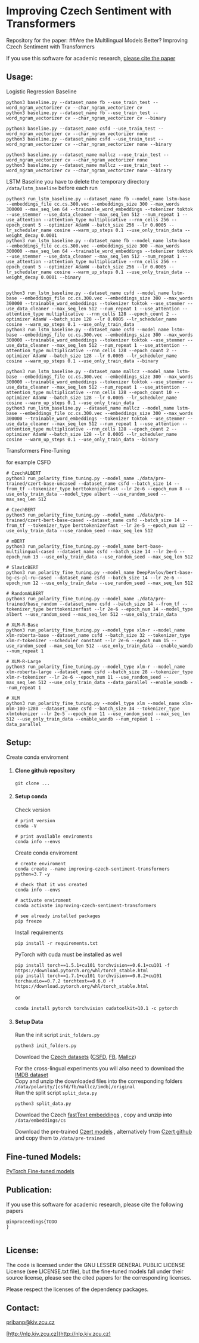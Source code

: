 # Improving Czech Sentiment with Transformers
Repository for the paper:
##Are the Multilingual Models Better? Improving Czech Sentiment with Transformers

If you use this software for academic research, [please cite the paper](#publication)


Usage:
--------
Logistic Regression Baseline
```
python3 baseline.py --dataset_name fb --use_train_test --word_ngram_vectorizer cv --char_ngram_vectorizer cv
python3 baseline.py --dataset_name fb --use_train_test --word_ngram_vectorizer cv --char_ngram_vectorizer cv --binary

python3 baseline.py --dataset_name csfd --use_train_test --word_ngram_vectorizer cv --char_ngram_vectorizer none
python3 baseline.py --dataset_name csfd --use_train_test --word_ngram_vectorizer cv --char_ngram_vectorizer none --binary

python3 baseline.py --dataset_name mallcz --use_train_test --word_ngram_vectorizer cv --char_ngram_vectorizer none
python3 baseline.py --dataset_name mallcz --use_train_test --word_ngram_vectorizer cv --char_ngram_vectorizer none --binary

```


LSTM Baseline
you have to delete the temporary directory `/data/lstm_baseline` before each run 

```
python3 run_lstm_baseline.py --dataset_name fb --model_name lstm-base --embeddings_file cc.cs.300.vec --embeddings_size 300 --max_words 300000 --max_seq_len 64 --trainable_word_embeddings --tokenizer toktok --use_stemmer --use_data_cleaner --max_seq_len 512 --num_repeat 1 --use_attention --attention_type multiplicative --rnn_cells 256 --epoch_count 5 --optimizer AdamW --batch_size 256 --lr 0.0005 --lr_scheduler_name cosine --warm_up_steps 0.1 --use_only_train_data --weight_decay 0.0001
python3 run_lstm_baseline.py --dataset_name fb --model_name lstm-base --embeddings_file cc.cs.300.vec --embeddings_size 300 --max_words 300000 --max_seq_len 64 --trainable_word_embeddings --tokenizer toktok --use_stemmer --use_data_cleaner --max_seq_len 512 --num_repeat 1 --use_attention --attention_type multiplicative --rnn_cells 256 --epoch_count 5 --optimizer AdamW --batch_size 256 --lr 0.0005 --lr_scheduler_name cosine --warm_up_steps 0.1 --use_only_train_data --weight_decay 0.0001 --binary


python3 run_lstm_baseline.py --dataset_name csfd --model_name lstm-base --embeddings_file cc.cs.300.vec --embeddings_size 300 --max_words 300000 --trainable_word_embeddings --tokenizer toktok --use_stemmer --use_data_cleaner --max_seq_len 512 --num_repeat 1 --use_attention --attention_type multiplicative --rnn_cells 128 --epoch_count 2 --optimizer AdamW --batch_size 128 --lr 0.0005 --lr_scheduler_name cosine --warm_up_steps 0.1 --use_only_train_data
python3 run_lstm_baseline.py --dataset_name csfd --model_name lstm-base --embeddings_file cc.cs.300.vec --embeddings_size 300 --max_words 300000 --trainable_word_embeddings --tokenizer toktok --use_stemmer --use_data_cleaner --max_seq_len 512 --num_repeat 1 --use_attention --attention_type multiplicative --rnn_cells 128 --epoch_count 2 --optimizer AdamW --batch_size 128 --lr 0.0005 --lr_scheduler_name cosine --warm_up_steps 0.1 --use_only_train_data --binary

python3 run_lstm_baseline.py --dataset_name mallcz --model_name lstm-base --embeddings_file cc.cs.300.vec --embeddings_size 300 --max_words 300000 --trainable_word_embeddings --tokenizer toktok --use_stemmer --use_data_cleaner --max_seq_len 512 --num_repeat 1 --use_attention --attention_type multiplicative --rnn_cells 128 --epoch_count 10 --optimizer AdamW --batch_size 128 --lr 0.0005 --lr_scheduler_name cosine --warm_up_steps 0.1 --use_only_train_data
python3 run_lstm_baseline.py --dataset_name mallcz --model_name lstm-base --embeddings_file cc.cs.300.vec --embeddings_size 300 --max_words 300000 --trainable_word_embeddings --tokenizer toktok --use_stemmer --use_data_cleaner --max_seq_len 512 --num_repeat 1 --use_attention --attention_type multiplicative --rnn_cells 128 --epoch_count 2 --optimizer AdamW --batch_size 128 --lr 0.0005 --lr_scheduler_name cosine --warm_up_steps 0.1 --use_only_train_data --binary

```

Transformers Fine-Tuning

for example CSFD 
```
# CzechALBERT
python3 run_polarity_fine_tuning.py --model_name ./data/pre-trained/czert-base-uncased --dataset_name csfd --batch_size 14 --from_tf --tokenizer_type berttokenizerfast --lr 2e-6 --epoch_num 8 --use_only_train_data --model_type albert --use_random_seed --max_seq_len 512

# CzechBERT
python3 run_polarity_fine_tuning.py --model_name ./data/pre-trained/czert-bert-base-cased --dataset_name csfd --batch_size 14 --from_tf --tokenizer_type berttokenizerfast --lr 2e-5 --epoch_num 12 --use_only_train_data --use_random_seed --max_seq_len 512

# mBERT
python3 run_polarity_fine_tuning.py --model_name bert-base-multilingual-cased --dataset_name csfd --batch_size 14 --lr 2e-6 --epoch_num 13 --use_only_train_data --use_random_seed --max_seq_len 512

# SlavicBERT
python3 run_polarity_fine_tuning.py --model_name DeepPavlov/bert-base-bg-cs-pl-ru-cased --dataset_name csfd --batch_size 14 --lr 2e-6 --epoch_num 12 --use_only_train_data --use_random_seed --max_seq_len 512

# RandomALBERT
python3 run_polarity_fine_tuning.py --model_name ./data/pre-trained/base_random --dataset_name csfd --batch_size 14 --from_tf --tokenizer_type berttokenizerfast --lr 2e-6 --epoch_num 14 --model_type albert --use_random_seed --max_seq_len 512 --use_only_train_data

# XLM-R-Base
python3 run_polarity_fine_tuning.py --model_type xlm-r --model_name xlm-roberta-base --dataset_name csfd --batch_size 32 --tokenizer_type xlm-r-tokenizer --scheduler constant --lr 2e-6 --epoch_num 15 --use_random_seed --max_seq_len 512 --use_only_train_data --enable_wandb --num_repeat 1

# XLM-R-Large
python3 run_polarity_fine_tuning.py --model_type xlm-r --model_name xlm-roberta-large --dataset_name csfd --batch_size 28 --tokenizer_type xlm-r-tokenizer --lr 2e-6 --epoch_num 11 --use_random_seed --max_seq_len 512 --use_only_train_data --data_parallel --enable_wandb --num_repeat 1

# XLM
python3 run_polarity_fine_tuning.py --model_type xlm --model_name xlm-mlm-100-1280 --dataset_name csfd --batch_size 34 --tokenizer_type xlmtokenizer --lr 2e-5 --epoch_num 11 --use_random_seed --max_seq_len 512 --use_only_train_data --enable_wandb --num_repeat 1 --data_parallel

```

Setup:
--------

Create conda enviroment

1) #### Clone github repository 
   ```
   git clone ...
   ```
2) #### Setup conda
    Check version
    ```
    # print version
    conda -V
   
    # print available enviroments
    conda info --envs
    ```
    Create conda enviroment
   
    ```
    # create enviroment 
    conda create --name improving-czech-sentiment-transformers python=3.7 -y
    
    # check that it was created
    conda info --envs
   
    # activate enviroment
    conda activate improving-czech-sentiment-transformers
   
    # see already installed packages
    pip freeze  
    ```
   
   Install requirements
   ```
   pip install -r requirements.txt
   ```
   
   PyTorch with cuda must be installed as well
   ```
   pip install torch==1.5.1+cu101 torchvision==0.6.1+cu101 -f https://download.pytorch.org/whl/torch_stable.html
   pip install torch==1.7.1+cu101 torchvision==0.8.2+cu101 torchaudio==0.7.2 torchtext==0.6.0 -f https://download.pytorch.org/whl/torch_stable.html
   ```
   or
   ```
   conda install pytorch torchvision cudatoolkit=10.1 -c pytorch
   ```
3) #### Setup Data
   Run the init script `init_folders.py` 
    ```
    python3 init_folders.py
    ```

   Download the [Czech datasets](http://nlp.kiv.zcu.cz/research/sentiment) ([CSFD](http://nlp.kiv.zcu.cz/data/research/sentiment/csfd.zip), [FB](http://nlp.kiv.zcu.cz/data/research/sentiment/facebook.zip), [Mallcz](http://nlp.kiv.zcu.cz/data/research/sentiment/mallcz.zip)) 
   
   For the cross-lingual experiments you will also need to download the  [IMDB dataset](https://ai.stanford.edu/~amaas/data/sentiment/)   
   Copy and unzip the downloaded files into the corresponding folders `/data/polarity/[csfd/fb/mallcz/imdb]/original`    
   Run the split script `split_data.py`
    ```
   python3 split_data.py
   ```

   Download the Czech [fastText embeddings](https://fasttext.cc/docs/en/english-vectors.html) , copy and unzip into `/data/embeddings/cs` 
   
   Download the pre-trained [Czert models](https://drive.google.com/drive/folders/1o-PedUATiGyiSFG9gyj-xul30NXRfMFB?usp=sharing) , alternatively from [Czert github](https://github.com/kiv-air/Czert)
   and copy them to `/data/pre-trained` 

Fine-tuned Models:
--------
[PyTorch Fine-tuned models](https://drive.google.com/drive/folders/1vvbX_PmQvtw-2Vs-vgy7oKMFUeaRwH_A?usp=sharing)



Publication:
--------

If you use this software for academic research, please cite the following papers

```
@inproceedings{TODO
}


```

License:
--------
The code is licensed under the GNU LESSER GENERAL PUBLIC LICENSE License (see LICENSE.txt file), but the fine-tuned models fall under their source license, please see the cited papers for the 
corresponding licenses.

Please respect the licenses of the dependency packages.


Contact:
--------
pribanp@kiv.zcu.cz

[http://nlp.kiv.zcu.cz](http://nlp.kiv.zcu.cz)

